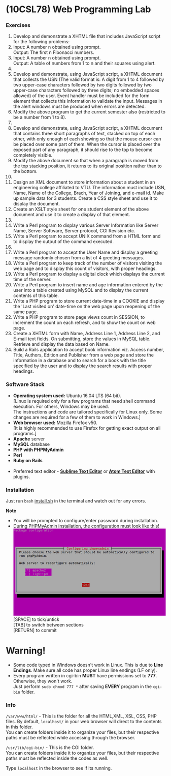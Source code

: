 # (10CSL78) Web Programming Lab
### Exercises
1. Develop and demonstrate a XHTML file that includes JavaScript script for the following problems:
  1. Input: A number n obtained using prompt. <br>
  Output: The first n Fibonacci numbers.
  1. Input: A number n obtained using prompt. <br>
  Output: A table of numbers from 1 to n and their squares using alert.
1. 
  1. Develop and demonstrate, using JavaScript script, a XHTML document that collects the USN (The valid format is: A digit from 1 to 4 followed by two upper-case characters followed by two digits followed by two upper-case characters followed by three digits; no embedded spaces allowed) of the user. Event handler must be included for the form element that collects this information to validate the input. Messages in the alert windows must be produced when errors are detected.
  1. Modify the above program to get the current semester also (restricted to be a number from 1 to 8).
1. 
  1. Develop and demonstrate, using JavaScript script, a XHTML document that contains three short paragraphs of text, stacked on top of each other, with only enough of each showing so that the mouse cursor can be placed over some part of them. When the cursor is placed over the exposed part of any paragraph, it should rise to the top to become completely visible.
  1. Modify the above document so that when a paragraph is moved from the top stacking position, it returns to its original position rather than to the bottom.
1. 
  1. Design an XML document to store information about a student in an engineering college affiliated to VTU. The information must include USN, Name, Name of the College, Brach, Year of Joining, and e-mail id. Make up sample data for 3 students. Create a CSS style sheet and use it to display the document.
  1. Create an XSLT style sheet for one student element of the above document and use it to create a display of that element.
1. 
  1. Write a Perl program to display various Server Information like Server Name, Server Software, Server protocol, CGI Revision etc.
  1. Write a Perl program to accept UNIX command from a HTML form and to display the output of the command executed.
1. 
  1. Write a Perl program to accept the User Name and display a greeting message randomly chosen from a list of 4 greeting messages.
  1. Write a Perl program to keep track of the number of visitors visiting the web page and to display this count of visitors, with proper headings.
1. Write a Perl program to display a digital clock which displays the current time of the server.
1. Write a Perl program to insert name and age information entered by the user into a table created using MySQL and to display the current contents of this table.
1. Write a PHP program to store current date-time in a COOKIE and display the 'Last visited on' date-time on the web page upon reopening of the same page.
1. Write a PHP program to store page views count in SESSION, to increment the count on each refresh, and to show the count on web page.
1. Create a XHTML form with Name, Address Line 1, Address Line 2, and E-mail text fields. On submitting, store the values in MySQL table. Retrieve and display the data based on Name.
1. Build a Rails application to accept book information viz. Access number, Title, Authors, Edition and Publisher from a web page and store the information in a database and to search for a book with the title specified by the user and to display the search results with proper headings.

### Software Stack
* **Operating system used:** Ubuntu 16.04 LTS (64 bit). <br> [Linux is required only for a few programs that need shell command execution. For others, Windows may be used. <br> The instructions and code are tailored specifically for Linux only. Some changes are required for a few of them to work in Windows.] <br>
* **Web browser used:** Mozilla Firefox v50. <br> [It is highly recommended to use Firefox for getting exact output on all programs.]
* **Apache** server
* **MySQL** database
* **PHP with PHPMyAdmin**
* **Perl**
* **Ruby on Rails** <br><br>
* Preferred text editor - **[Sublime Text Editor](https://www.sublimetext.com/)** or **[Atom Text Editor](https://atom.io/)** with plugins.

### Installation
Just run `bash` [install.sh](install.sh) in the terminal and watch out for any errors.

**Note**
* You will be prompted to configure/enter password during installation.
* During PHPMyAdmin installation, the configuration must look like this! <br> ![](PHPMyAdmin-Config.png) <br> [SPACE] to tick/untick <br> [TAB] to switch between sections <br> [RETURN] to commit

# **Warning!**
* Some code typed in Windows doesn't work in Linux. This is due to **Line Endings**. Make sure all code has proper Linux line endings (LF only). <br>
* Every program written in cgi-bin **MUST** have permissions set to **777**. Otherwise, they won't work. <br> Just perform `sudo chmod 777 *` after saving **EVERY** program in the `cgi-bin` folder.

### Info
`/var/www/html/` - This is the folder for all the HTML,XML, XSL, CSS, PHP files. By default, `localhost/` in your web browser will direct to the contents in this folder. <br> You can create folders inside it to organize your files, but their respective paths must be reflected while accessing through the browser.

`/usr/lib/cgi-bin/` - This is the CGI folder. <br> You can create folders inside it to organize your files, but their respective paths must be reflected inside the codes as well. <br>

Type `localhost` in the browser to see if its running.
